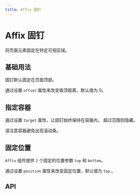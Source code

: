 ```yaml
---
title: Affix 固钉
---
```


# Affix 固钉

将页面元素固定在特定可视区域。

## 基础用法

固钉默认固定在页面顶部。

通过设置 `offset` 属性来改变吸顶距离，默认值为 0。

<demo path="./def.vue" />

## 指定容器

通过设置 `target` 属性，让固钉始终保持在容器内， 超过范围则隐藏。

请注意容器避免出现滚动条。

<demo path="./targetAffix.vue" />

## 固定位置

`Affix` 组件提供 `2` 个固定的位置参数 `top` 和 `bottom`。

通过设置 `position` 属性来改变固定位置，默认值为 `top` 。

<demo path="./positionAffix.vue" />

## API

<API src="./affix.json" lang="zh"></API>
